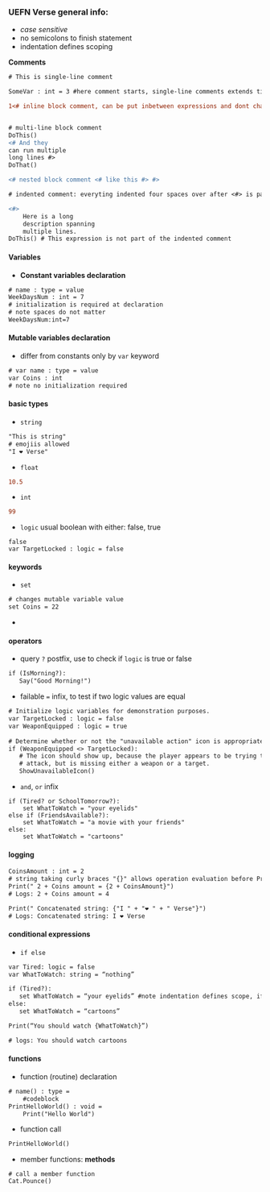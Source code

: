 ### UEFN Verse general info:
- _case sensitive_
- no semicolons to finish statement
- indentation defines scoping

**Comments**
```diff
# This is single-line comment

SomeVar : int = 3 #here comment starts, single-line comments extends till end of line

1<# inline block comment, can be put inbetween expressions and dont change them #>+2


# multi-line block comment
DoThis()
<# And they
can run multiple
long lines #>
DoThat()

<# nested block comment <# like this #> #>

# indented comment: everyting indented four spaces over after <#> is part of the code comment, anything not having four spaces is not:

<#>
    Here is a long
    description spanning
    multiple lines.
DoThis() # This expression is not part of the indented comment
```
 
#### Variables
- **Constant variables declaration**
```diff
# name : type = value
WeekDaysNum : int = 7
# initialization is required at declaration
# note spaces do not matter
WeekDaysNum:int=7 

```
#### **Mutable variables declaration**
- differ from constants only by ```var``` keyword
```diff
# var name : type = value
var Coins : int
# note no initialization required
```

#### basic types

 - `string`
```diff
"This is string"
# emojiis allowed
"I ❤️ Verse"
```
- `float`
```diff
10.5
```
- `int`
```diff
99
```
- `logic` usual boolean with either: false, true
```
false
var TargetLocked : logic = false
```
#### keywords
- `set`
```diff
# changes mutable variable value
set Coins = 22
```
- 

#### operators
 * query `?` postfix, use to check if `logic` is true or false
 ``` diff
 if (IsMorning?):
    Say("Good Morning!")
 ```
 * failable `=` infix, to test if two logic values are equal
 ```diff
 # Initialize logic variables for demonstration purposes.
var TargetLocked : logic = false
var WeaponEquipped : logic = true
	
# Determine whether or not the "unavailable action" icon is appropriate.
if (WeaponEquipped <> TargetLocked):
    # The icon should show up, because the player appears to be trying to
    # attack, but is missing either a weapon or a target.
    ShowUnavailableIcon()
```
 * `and`, `or` infix
``` dif
if (Tired? or SchoolTomorrow?):
    set WhatToWatch = "your eyelids"
else if (FriendsAvailable?):
    set WhatToWatch = "a movie with your friends"
else: 
    set WhatToWatch = "cartoons"
```

#### logging
```diff
CoinsAmount : int = 2
# string taking curly braces "{}" allows operation evaluation before Print() gets executed:
Print(" 2 + Coins amount = {2 + CoinsAmount}")
# Logs: 2 + Coins amount = 4

Print(" Concatenated string: {"I " + "❤️ " + " Verse"}")
# Logs: Concatenated string: I ❤️ Verse
```

#### conditional expressions
 - `if else`
 ```diff
var Tired: logic = false
var WhatToWatch: string = “nothing”

if (Tired?):
	set WhatToWatch = “your eyelids” #note indentation defines scope, if Tired? = true, only this expression will be evaluated, else: scope will be omitted
else:
	set WhatToWatch = “cartoons”

Print(“You should watch {WhatToWatch}”)

# logs: You should watch cartoons
```

#### functions
* function (routine) declaration
```diff
# name() : type =
    #codeblock
PrintHelloWorld() : void = 
    Print("Hello World")
```
 * function call
```diff
PrintHelloWorld()
```
 * member functions: **methods**
 ```dif
# call a member function 
Cat.Pounce()
 ```
